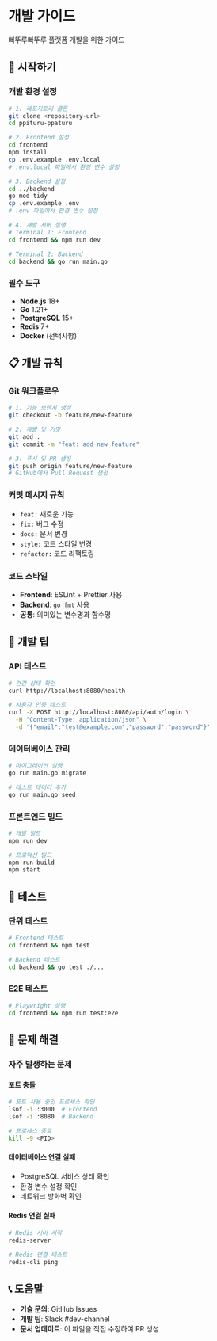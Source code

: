 # 개발 가이드

삐뚜루빠뚜루 플랫폼 개발을 위한 가이드

## 🚀 시작하기

### 개발 환경 설정

```bash
# 1. 레포지토리 클론
git clone <repository-url>
cd ppituru-ppaturu

# 2. Frontend 설정
cd frontend
npm install
cp .env.example .env.local
# .env.local 파일에서 환경 변수 설정

# 3. Backend 설정  
cd ../backend
go mod tidy
cp .env.example .env
# .env 파일에서 환경 변수 설정

# 4. 개발 서버 실행
# Terminal 1: Frontend
cd frontend && npm run dev

# Terminal 2: Backend
cd backend && go run main.go
```

### 필수 도구
- **Node.js** 18+
- **Go** 1.21+
- **PostgreSQL** 15+
- **Redis** 7+
- **Docker** (선택사항)

## 📋 개발 규칙

### Git 워크플로우
```bash
# 1. 기능 브랜치 생성
git checkout -b feature/new-feature

# 2. 개발 및 커밋
git add .
git commit -m "feat: add new feature"

# 3. 푸시 및 PR 생성
git push origin feature/new-feature
# GitHub에서 Pull Request 생성
```

### 커밋 메시지 규칙
- `feat:` 새로운 기능
- `fix:` 버그 수정
- `docs:` 문서 변경
- `style:` 코드 스타일 변경
- `refactor:` 코드 리팩토링

### 코드 스타일
- **Frontend**: ESLint + Prettier 사용
- **Backend**: `go fmt` 사용
- **공통**: 의미있는 변수명과 함수명

## 🔧 개발 팁

### API 테스트
```bash
# 건강 상태 확인
curl http://localhost:8080/health

# 사용자 인증 테스트
curl -X POST http://localhost:8080/api/auth/login \
  -H "Content-Type: application/json" \
  -d '{"email":"test@example.com","password":"password"}'
```

### 데이터베이스 관리
```bash
# 마이그레이션 실행
go run main.go migrate

# 테스트 데이터 추가
go run main.go seed
```

### 프론트엔드 빌드
```bash
# 개발 빌드
npm run dev

# 프로덕션 빌드
npm run build
npm start
```

## 🧪 테스트

### 단위 테스트
```bash
# Frontend 테스트
cd frontend && npm test

# Backend 테스트
cd backend && go test ./...
```

### E2E 테스트
```bash
# Playwright 실행
cd frontend && npm run test:e2e
```

## 🚨 문제 해결

### 자주 발생하는 문제

#### 포트 충돌
```bash
# 포트 사용 중인 프로세스 확인
lsof -i :3000  # Frontend
lsof -i :8080  # Backend

# 프로세스 종료
kill -9 <PID>
```

#### 데이터베이스 연결 실패
- PostgreSQL 서비스 상태 확인
- 환경 변수 설정 확인
- 네트워크 방화벽 확인

#### Redis 연결 실패
```bash
# Redis 서버 시작
redis-server

# Redis 연결 테스트
redis-cli ping
```

## 📞 도움말

- **기술 문의**: GitHub Issues
- **개발 팀**: Slack #dev-channel
- **문서 업데이트**: 이 파일을 직접 수정하여 PR 생성